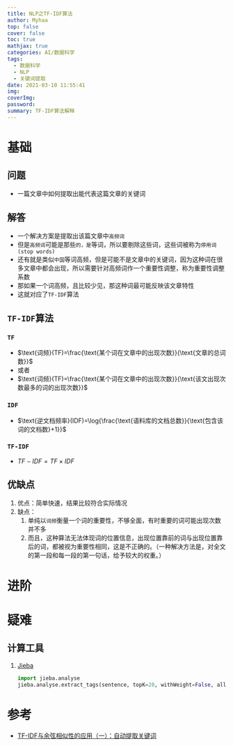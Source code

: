 ```yaml
---
title: NLP之TF-IDF算法
author: Myhaa
top: false
cover: false
toc: true
mathjax: true
categories: AI/数据科学
tags:
  - 数据科学
  - NLP
  - 关键词提取
date: 2021-03-10 11:55:41
img:
coverImg:
password:
summary: TF-IDF算法解释
---
```


# 基础

## 问题

* 一篇文章中如何提取出能代表这篇文章的关键词

## 解答

* 一个解决方案是提取出该篇文章中`高频词`
* 但是`高频词`可能是那些`的，是`等词，所以要剔除这些词，这些词被称为`停用词(stop words)`
* 还有就是类似`中国`等词高频，但是可能不是文章中的关键词，因为这种词在很多文章中都会出现，所以需要针对高频词作一个重要性调整，称为重要性调整系数
* 那如果一个词高频，且比较少见，那这种词最可能反映该文章特性
* 这就对应了`TF-IDF`算法

## `TF-IDF`算法

### `TF`

* $\text{词频}(TF)=\frac{\text{某个词在文章中的出现次数}}{\text{文章的总词数}}$
* 或者
* $\text{词频}(TF)=\frac{\text{某个词在文章中的出现次数}}{\text{该文出现次数最多的词的出现次数}}$

### `IDF`

* $\text{逆文档频率}(IDF)=\log{\frac{\text{语料库的文档总数}}{\text{包含该词的文档数}+1}}$

### `TF-IDF`

* $TF-IDF=TF \times IDF$

## 优缺点

1. 优点：简单快速，结果比较符合实际情况
2. 缺点：
   1. 单纯以`词频`衡量一个词的重要性，不够全面，有时重要的词可能出现次数并不多
   2. 而且，这种算法无法体现词的位置信息，出现位置靠前的词与出现位置靠后的词，都被视为重要性相同，这是不正确的。（一种解决方法是，对全文的第一段和每一段的第一句话，给予较大的权重。）

# 进阶

# 疑难

## 计算工具

1. [Jieba](https://github.com/fxsjy/jieba)

   ```python
   import jieba.analyse
   jieba.analyse.extract_tags(sentence, topK=20, withWeight=False, allowPOS=())
   ```

# 参考

* [TF-IDF与余弦相似性的应用（一）：自动提取关键词](https://www.ruanyifeng.com/blog/2013/03/tf-idf.html)

